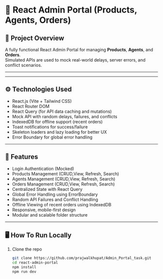 # 🛒 React Admin Portal (Products, Agents, Orders)

## 📌 Project Overview
A fully functional React Admin Portal for managing **Products**, **Agents**, and **Orders**.  
Simulated APIs are used to mock real-world delays, server errors, and conflict scenarios.

---

---

## ⚙️ Technologies Used
- React.js (Vite + Tailwind CSS)
- React Router DOM
- React Query (for API data caching and mutations)
- Mock API with random delays, failures, and conflicts
- IndexedDB for offline support (recent orders)
- Toast notifications for success/failure
- Skeleton loaders and lazy loading for better UX
- Error Boundary for global error handling

---

## 🔗 Features
- Login Authentication (Mocked)
- Products Management (CRUD,View, Refresh, Search)
- Agents Management (CRUD,View, Refresh, Search)
- Orders Management (CRUD,View, Refresh, Search)
- Centralized State with React Query
- Global Error Handling using ErrorBoundary
- Random API Failures and Conflict Handling
- Offline Viewing of recent orders using IndexedDB
- Responsive, mobile-first design
- Modular and scalable folder structure

---

## 🖥️ How To Run Locally

1. Clone the repo
   ```bash
   git clone https://github.com/prajwalkhupat/Admin_Portal_task.git
   cd react-admin-portal
   npm install
   npm run dev

